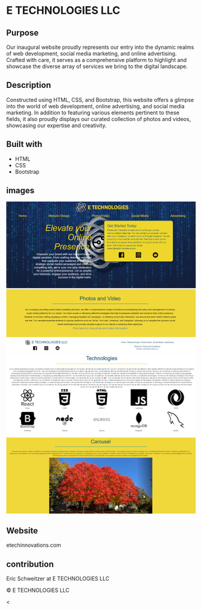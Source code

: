 # E TECHNOLOGIES LLC

## Purpose

Our inaugural website proudly represents our entry into the dynamic realms of web development, social media marketing, and online advertising. Crafted with care, it serves as a comprehensive platform to highlight and showcase the diverse array of services we bring to the digital landscape.


## Description

Constructed using HTML, CSS, and Bootstrap, this website offers a glimpse into the world of web development, online advertising, and social media marketing. In addition to featuring various elements pertinent to these fields, it also proudly displays our curated collection of photos and videos, showcasing our expertise and creativity.

## Built with
<!-- use all the head links here -->
* HTML
* CSS
* Bootstrap


## images

![](./assets/images/etech%20hompage.png)
![](./assets/images/etech%20homefooter.png)
![](./assets/images/etech%20icons.png)
![](./assets/images/etech%20tree%20carousel.png)



## Website
  etechinnovations.com

## contribution
Eric Schweitzer at E TECHNOLOGIES LLC

&copy; E TECHNOLOGIES LLC

<

 <!-- web page
       
       
       -make sure to delete all images not being used....check again deleted a bunch 4-4

     
       -heroform not resonsive on modzilla fire fox...looks like it hangs over screen on right just a bit on chrome too


<!-- https://freefrontend.com/css-hover-effects/page/3/ -->


<!-- do I need aon all pages******************************** -->
   <!-- <script type="text/javascript">
      function googleTranslateElementInit() {
        new google.translate.TranslateElement(
          { pageLanguage: 'en' },
          'google_translate_element'
        );
      }
    </script>

    <div id="google_translate_element"></div> -->